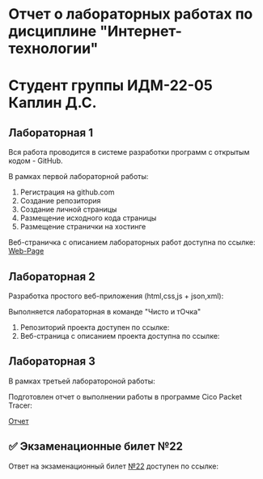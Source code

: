 # Отчет о лабораторных работах по дисциплине "Интернет-технологии"
# Студент группы ИДМ-22-05 Каплин Д.С.

## Лабораторная 1

Вся работа проводится в системе разработки программ с открытым кодом - GitHub.

В рамках первой лабораторной работы:
1. Регистрация на github.com
2. Создание репозитория
3. Создание личной страницы
4. Размещение исходного кода страницы
5. Размещение странички на хостинге

Веб-страничка с описанием лабораторных работ доступна по ссылке: [Web-Page](https://github.com/Nepravilno/InternetTex/)

## Лабораторная 2

Разработка простого веб-приложения (html,css,js + json,xml):

Выполняется лабораторная в команде "Чисто и тОчка"

1. Репозиторий проекта доступен по ссылке:
2. Веб-страница с описанием проекта доступна по ссылке: 

## Лабораторная 3

В рамках третьей лаборатороной работы:

Подготовлен отчет о выполнении работы в программе Cico Packet Tracer:

[Отчет](https://docs.google.com/document/d/14i9TULV4TFE43Ms7pnuwtJ3VIUtVhkgW/edit?usp=sharing&ouid=105968432542920230595&rtpof=true&sd=true)

## ✅ Экзаменационные билет №22

Ответ на экзаменационный билет [№22](https://github.com/stankin/inet-2022/wiki/exam22#%D0%B1%D0%B8%D0%BB%D0%B5%D1%82-22) доступен по ссылке:

